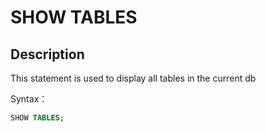 # SHOW TABLES

## Description

This statement is used to display all tables in the current db

Syntax：

```sql
SHOW TABLES;
```
